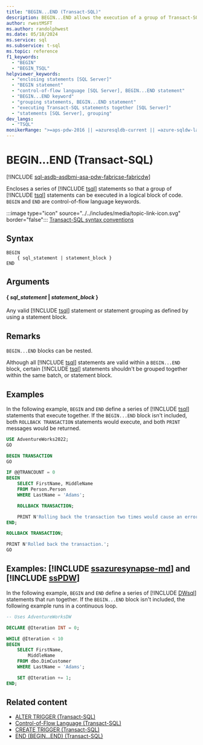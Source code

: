 ```yaml
---
title: "BEGIN...END (Transact-SQL)"
description: BEGIN...END allows the execution of a group of Transact-SQL statements in a control of flow.
author: rwestMSFT
ms.author: randolphwest
ms.date: 05/18/2024
ms.service: sql
ms.subservice: t-sql
ms.topic: reference
f1_keywords:
  - "BEGIN"
  - "BEGIN_TSQL"
helpviewer_keywords:
  - "enclosing statements [SQL Server]"
  - "BEGIN statement"
  - "control-of-flow language [SQL Server], BEGIN...END statement"
  - "BEGIN...END keyword"
  - "grouping statements, BEGIN...END statement"
  - "executing Transact-SQL statements together [SQL Server]"
  - "statements [SQL Server], grouping"
dev_langs:
  - "TSQL"
monikerRange: ">=aps-pdw-2016 || =azuresqldb-current || =azure-sqldw-latest || >=sql-server-2016 || >=sql-server-linux-2017 || =azuresqldb-mi-current || =fabric"
---
```

# BEGIN...END (Transact-SQL)

[!INCLUDE [sql-asdb-asdbmi-asa-pdw-fabricse-fabricdw](../../includes/applies-to-version/sql-asdb-asdbmi-asa-pdw-fabricse-fabricdw.md)]

Encloses a series of [!INCLUDE [tsql](../../includes/tsql-md.md)] statements so that a group of [!INCLUDE [tsql](../../includes/tsql-md.md)] statements can be executed in a logical block of code. `BEGIN` and `END` are control-of-flow language keywords.

:::image type="icon" source="../../includes/media/topic-link-icon.svg" border="false"::: [Transact-SQL syntax conventions](../../t-sql/language-elements/transact-sql-syntax-conventions-transact-sql.md)

## Syntax

```syntaxsql
BEGIN
    { sql_statement | statement_block }
END
```

## Arguments

#### { *sql_statement* | *statement_block* }

Any valid [!INCLUDE [tsql](../../includes/tsql-md.md)] statement or statement grouping as defined by using a statement block.

## Remarks

`BEGIN...END` blocks can be nested.

Although all [!INCLUDE [tsql](../../includes/tsql-md.md)] statements are valid within a `BEGIN...END` block, certain [!INCLUDE [tsql](../../includes/tsql-md.md)] statements shouldn't be grouped together within the same batch, or statement block.

## Examples

In the following example, `BEGIN` and `END` define a series of [!INCLUDE [tsql](../../includes/tsql-md.md)] statements that execute together. If the `BEGIN...END` block isn't included, both `ROLLBACK TRANSACTION` statements would execute, and both `PRINT` messages would be returned.

```sql
USE AdventureWorks2022;
GO

BEGIN TRANSACTION
GO

IF @@TRANCOUNT = 0
BEGIN
    SELECT FirstName, MiddleName
    FROM Person.Person
    WHERE LastName = 'Adams';

    ROLLBACK TRANSACTION;

    PRINT N'Rolling back the transaction two times would cause an error.';
END;

ROLLBACK TRANSACTION;

PRINT N'Rolled back the transaction.';
GO
```

## Examples: [!INCLUDE [ssazuresynapse-md](../../includes/ssazuresynapse-md.md)] and [!INCLUDE [ssPDW](../../includes/sspdw-md.md)]

In the following example, `BEGIN` and `END` define a series of [!INCLUDE [DWsql](../../includes/dwsql-md.md)] statements that run together. If the `BEGIN...END` block isn't included, the following example runs in a continuous loop.

```sql
-- Uses AdventureWorksDW

DECLARE @Iteration INT = 0;

WHILE @Iteration < 10
BEGIN
    SELECT FirstName,
        MiddleName
    FROM dbo.DimCustomer
    WHERE LastName = 'Adams';

    SET @Iteration += 1;
END;
```

## Related content

- [ALTER TRIGGER (Transact-SQL)](../statements/alter-trigger-transact-sql.md)
- [Control-of-Flow Language (Transact-SQL)](control-of-flow.md)
- [CREATE TRIGGER (Transact-SQL)](../statements/create-trigger-transact-sql.md)
- [END (BEGIN...END) (Transact-SQL)](end-begin-end-transact-sql.md)
